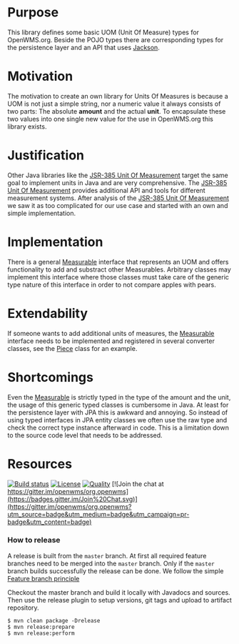 # Purpose
This library defines some basic UOM (Unit Of Measure) types for OpenWMS.org. Beside the POJO types there are corresponding types for the
persistence layer and an API that uses [Jackson](https://github.com/FasterXML/jackson).

# Motivation
The motivation to create an own library for Units Of Measures is because a UOM is not just a simple string, nor a numeric value it always
consists of two parts: The absolute **amount** and the actual **unit**. To encapsulate these two values into one single new value for the
use in OpenWMS.org this library exists.

# Justification
Other Java libraries like the [JSR-385 Unit Of Measurement](https://github.com/unitsofmeasurement) target the same goal to implement units
in Java and are very comprehensive. The [JSR-385 Unit Of Measurement](https://github.com/unitsofmeasurement) provides additional API and
tools for different measurement systems. After analysis of the [JSR-385 Unit Of Measurement](https://github.com/unitsofmeasurement) we saw
it as too complicated for our use case and started with an own and simple implementation.

# Implementation
There is a general [Measurable](../../src/main/java/org/openwms/core/units/api/Measurable.java) interface that represents an UOM and offers
functionality to add and substract other Measurables. Arbitrary classes may implement this interface where those classes must take care of
the generic type nature of this interface in order to not compare apples with pears.

# Extendability
If someone wants to add additional units of measures, the [Measurable](../../src/main/java/org/openwms/core/units/api/Measurable.java) interface
needs to be implemented and registered in several converter classes, see the [Piece](../../src/main/java/org/openwms/core/units/api/Piece.java)
class for an example.

# Shortcomings
Even the [Measurable](../../src/main/java/org/openwms/core/units/api/Measurable.java) is strictly typed in the type of the amount and the unit,
the usage of this generic typed classes is cumbersome in Java. At least for the persistence layer with JPA this is awkward and annoying. So
instead of using typed interfaces in JPA entity classes we often use the raw type and check the correct type instance afterward in code.
This is a limitation down to the source code level that needs to be addressed.

# Resources
[![Build status](https://github.com/openwms/org.openwms.core.units/actions/workflows/master-build.yml/badge.svg)](https://github.com/openwms/org.openwms.core.units/actions/workflows/master-build.yml)
[![License](https://img.shields.io/badge/License-Apache%202.0-blue.svg)](LICENSE)
[![Quality](https://sonarcloud.io/api/project_badges/measure?project=org.openwms:org.openwms.core.units&metric=alert_status)](https://sonarcloud.io/dashboard?id=org.openwms:org.openwms.core.units)
[![Join the chat at https://gitter.im/openwms/org.openwms](https://badges.gitter.im/Join%20Chat.svg)](https://gitter.im/openwms/org.openwms?utm_source=badge&utm_medium=badge&utm_campaign=pr-badge&utm_content=badge)

### How to release
A release is built from the `master` branch. At first all required feature branches need to be merged into the `master` branch. Only if
the `master` branch builds successfully the release can be done. We follow the simple [Feature branch principle](https://de.atlassian.com/git/tutorials/comparing-workflows#feature-branch-workflow)

Checkout the master branch and build it locally with Javadocs and sources. Then use the release plugin to setup versions, git tags and
upload to artifact repository.

 ````
 $ mvn clean package -Drelease
 $ mvn release:prepare
 $ mvn release:perform
 ````
